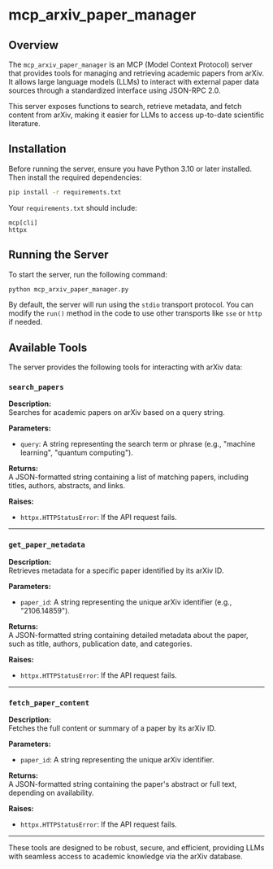 # mcp_arxiv_paper_manager

## Overview

The `mcp_arxiv_paper_manager` is an MCP (Model Context Protocol) server that provides tools for managing and retrieving academic papers from arXiv. It allows large language models (LLMs) to interact with external paper data sources through a standardized interface using JSON-RPC 2.0.

This server exposes functions to search, retrieve metadata, and fetch content from arXiv, making it easier for LLMs to access up-to-date scientific literature.

## Installation

Before running the server, ensure you have Python 3.10 or later installed. Then install the required dependencies:

```bash
pip install -r requirements.txt
```

Your `requirements.txt` should include:

```
mcp[cli]
httpx
```

## Running the Server

To start the server, run the following command:

```bash
python mcp_arxiv_paper_manager.py
```

By default, the server will run using the `stdio` transport protocol. You can modify the `run()` method in the code to use other transports like `sse` or `http` if needed.

## Available Tools

The server provides the following tools for interacting with arXiv data:

### `search_papers`

**Description:**  
Searches for academic papers on arXiv based on a query string.

**Parameters:**
- `query`: A string representing the search term or phrase (e.g., "machine learning", "quantum computing").

**Returns:**  
A JSON-formatted string containing a list of matching papers, including titles, authors, abstracts, and links.

**Raises:**
- `httpx.HTTPStatusError`: If the API request fails.

---

### `get_paper_metadata`

**Description:**  
Retrieves metadata for a specific paper identified by its arXiv ID.

**Parameters:**
- `paper_id`: A string representing the unique arXiv identifier (e.g., "2106.14859").

**Returns:**  
A JSON-formatted string containing detailed metadata about the paper, such as title, authors, publication date, and categories.

**Raises:**
- `httpx.HTTPStatusError`: If the API request fails.

---

### `fetch_paper_content`

**Description:**  
Fetches the full content or summary of a paper by its arXiv ID.

**Parameters:**
- `paper_id`: A string representing the unique arXiv identifier.

**Returns:**  
A JSON-formatted string containing the paper's abstract or full text, depending on availability.

**Raises:**
- `httpx.HTTPStatusError`: If the API request fails.

--- 

These tools are designed to be robust, secure, and efficient, providing LLMs with seamless access to academic knowledge via the arXiv database.